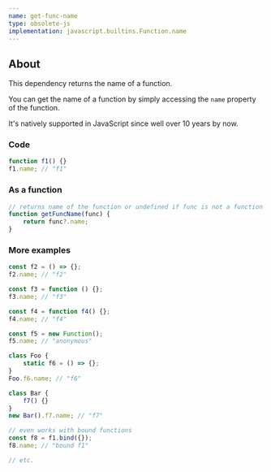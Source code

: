 ```yaml
---
name: get-func-name
type: obsolete-js
implementation: javascript.builtins.Function.name
---
```


## About

This dependency returns the name of a function.

You can get the name of a function by simply accessing the `name` property of the function.

It's natively supported in JavaScript since well over 10 years by now.

### Code

```js
function f1() {}
f1.name; // "f1"
```

### As a function

```js
// returns name of the function or undefined if func is not a function
function getFuncName(func) {
    return func?.name;
}
```

### More examples

```js
const f2 = () => {};
f2.name; // "f2"

const f3 = function () {};
f3.name; // "f3"

const f4 = function f4() {};
f4.name; // "f4"

const f5 = new Function();
f5.name; // "anonymous"

class Foo {
    static f6 = () => {};
}
Foo.f6.name; // "f6"

class Bar {
    f7() {}
}
new Bar().f7.name; // "f7"

// even works with bound functions
const f8 = f1.bind({});
f8.name; // "bound f1"

// etc.
```
